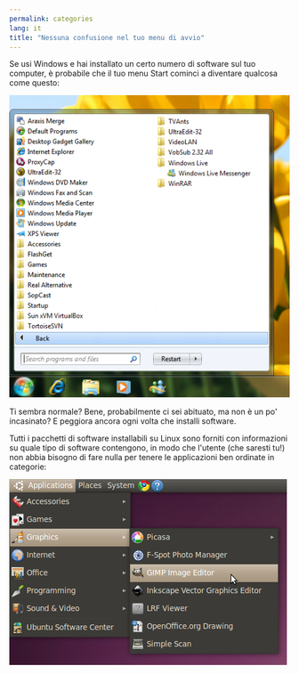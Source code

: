 ```yaml
---
permalink: categories
lang: it
title: "Nessuna confusione nel tuo menu di avvio"
---
```


Se usi Windows e hai installato un certo numero di software sul tuo computer, è probabile che il tuo menu Start cominci a diventare qualcosa come questo:

<img src="/img/windows_7_start_menu.png">

Ti sembra normale? Bene, probabilmente ci sei abituato, ma non è un po' incasinato? E peggiora ancora ogni volta che installi software.

Tutti i pacchetti di software installabili su Linux sono forniti con informazioni su quale tipo di software contengono, in modo che l'utente (che saresti tu!) non abbia bisogno di fare nulla per tenere le applicazioni ben ordinate in categorie:

<img src="/img/categories_menu.png">




